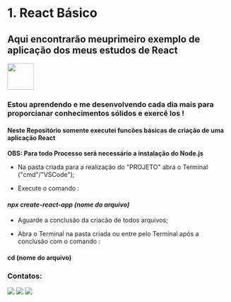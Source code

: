 # 1. React Básico

## Aqui encontrarão meuprimeiro exemplo de aplicação dos meus estudos de React 
<img src="https://cdn.jsdelivr.net/gh/devicons/devicon@latest/icons/react/react-original-wordmark.svg" width="60" height="60"/>

### Estou aprendendo e me desenvolvendo cada dia mais para proporcianar conhecimentos sólidos e exercê los !


#### Neste Repositório somente executei funcões básicas de criação de uma aplicação React

**OBS: Para todo Processo será necessário a instalação do Node.js**

- Na pasta criada para a realização do "PROJETO" abra o Terminal ("cmd"/"VSCode"); 

- Execute o comando : 
#### ***npx create-react-app (nome do arquivo)*** 
- Aguarde a conclusão da criacão de todos arquivos;

- Abra o Terminal na pasta criada ou entre pelo Terminal após a conclusão com o comando :
#### **cd (nome do arquivo)** 

### Contatos:

<div>
<a href="https://www.instagram.com/arthur.hfreitas/" target="_blank"><img src="https://img.shields.io/badge/-Instagram-%23E4405F?style=for-the-badge&logo=instagram&logoColor=white" target="_blank"></a>
<a href = "mailto:arthurh2018@gmail.com"><img src="https://img.shields.io/badge/Gmail-D14836?style=for-the-badge&logo=gmail&logoColor=white" target="_blank"></a>
<a href="https://www.linkedin.com/in/arthur-freitas-a6866a200/" target="_blank"><img src="https://img.shields.io/badge/-LinkedIn-%230077B5?style=for-the-badge&logo=linkedin&logoColor=white" target="_blank"></a>   
</div>
